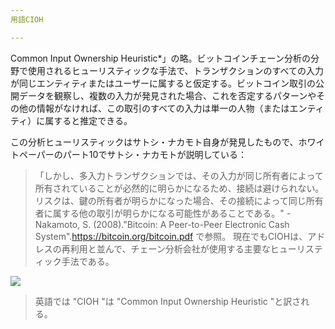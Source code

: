 ```yaml
---
用語CIOH

---
```

Common Input Ownership Heuristic*」の略。ビットコインチェーン分析の分野で使用されるヒューリスティックな手法で、トランザクションのすべての入力が同じエンティティまたはユーザーに属すると仮定する。ビットコイン取引の公開データを観察し、複数の入力が発見された場合、これを否定するパターンやその他の情報がなければ、この取引のすべての入力は単一の人物（またはエンティティ）に属すると推定できる。

この分析ヒューリスティックはサトシ・ナカモト自身が発見したもので、ホワイトペーパーのパート10でサトシ・ナカモトが説明している：

> 「しかし、多入力トランザクションでは、その入力が同じ所有者によって所有されていることが必然的に明らかになるため、接続は避けられない。リスクは、鍵の所有者が明らかになった場合、その接続によって同じ所有者に属する他の取引が明らかになる可能性があることである。" - Nakamoto, S. (2008)."Bitcoin: A Peer-to-Peer Electronic Cash System".https://bitcoin.org/bitcoin.pdf で参照。
現在でもCIOHは、アドレスの再利用と並んで、チェーン分析会社が使用する主要なヒューリスティック手法である。

![](../../dictionnaire/assets/13.webp)

> 英語では "CIOH "は "Common Input Ownership Heuristic "と訳される。